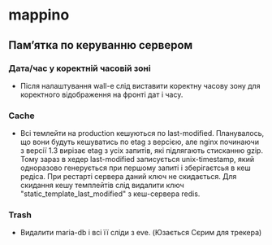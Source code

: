 # mappino #



## Пам’ятка по керуванню сервером ##

### Дата/час у коректній часовій зоні ###
* Після налаштування wall-e слід виставити коректну часову зону для коректного відображення на фронті дат і часу.

### Cache ###
* Всі темлейти на production кешуються по last-modified. Планувалось, що вони будуть кешуватись по etag з версією, але nginx починаючи з версії 1.3 вирізає etag з усіх запитів, які підлягають стисканню gzip. Тому зараз в хедер last-modified записується unix-timestamp, який одноразово генерується при першому запиті і зберігаєтсья в кеш редіса. При рестарті сервера даний ключ не скидається.  Для скидання кешу темплейтів слід видалити ключ "static_template_last_modified" з кеш-сервера redis.

### Trash ###
* Видалити maria-db і всі її сліди з eve. (Юзається Сєрим для трекера)